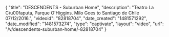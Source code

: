 {
    "title": "DESCENDENTS - Suburban Home",
    "description": "Teatro La C\u00faputa, Parque O'Higgins. Milo Goes to Santiago de Chile 07\/12\/2016.",
    "videoid": "82818704",
    "date_created": "1481571292",
    "date_modified": "1481573274",
    "type": "captivate",
    "layout": "video",
    "url": "\/v\/descendents-suburban-home\/-82818704"
}